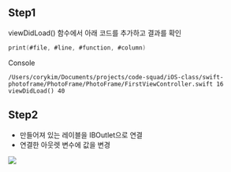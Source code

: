 ## Step1

viewDidLoad() 함수에서 아래 코드를 추가하고 결과를 확인

```swift
print(#file, #line, #function, #column)
```

Console

```
/Users/corykim/Documents/projects/code-squad/iOS-class/swift-photoframe/PhotoFrame/PhotoFrame/FirstViewController.swift 16 viewDidLoad() 40
```



## Step2

- 만들어져 있는 레이블을 IBOutlet으로 연결
- 연결한 아웃렛 변수에 값을 변경

<img src="https://github.com/corykim0829/swift-photoframe/tree/corykim0829/screeenshots/step2.png">
